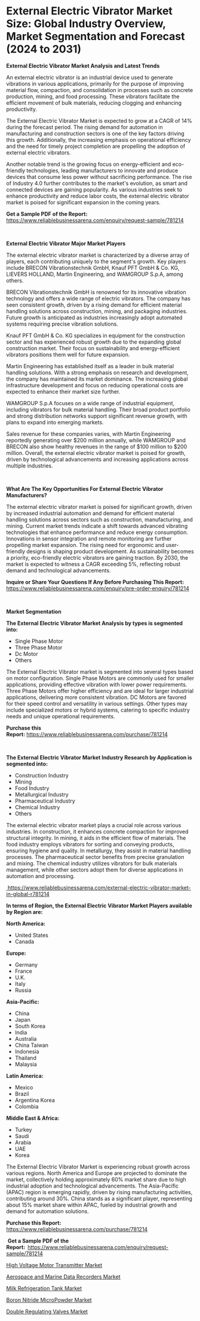 <p><h1>External Electric Vibrator Market Size: Global Industry Overview, Market Segmentation and Forecast (2024 to 2031)</h1></p><p><strong>External Electric Vibrator Market Analysis and Latest Trends</strong></p>
<p><p>An external electric vibrator is an industrial device used to generate vibrations in various applications, primarily for the purpose of improving material flow, compaction, and consolidation in processes such as concrete production, mining, and food processing. These vibrators facilitate the efficient movement of bulk materials, reducing clogging and enhancing productivity.</p><p>The External Electric Vibrator Market is expected to grow at a CAGR of 14% during the forecast period. The rising demand for automation in manufacturing and construction sectors is one of the key factors driving this growth. Additionally, the increasing emphasis on operational efficiency and the need for timely project completion are propelling the adoption of external electric vibrators. </p><p>Another notable trend is the growing focus on energy-efficient and eco-friendly technologies, leading manufacturers to innovate and produce devices that consume less power without sacrificing performance. The rise of Industry 4.0 further contributes to the market's evolution, as smart and connected devices are gaining popularity. As various industries seek to enhance productivity and reduce labor costs, the external electric vibrator market is poised for significant expansion in the coming years.</p></p>
<p><strong>Get a Sample PDF of the Report:&nbsp;</strong> <a href="https://www.reliablebusinessarena.com/enquiry/request-sample/781214?utm_campaign=1399&utm_medium=2&utm_source=Github&utm_content=ia&utm_term=15102024&utm_id=external-electric-vibrator">https://www.reliablebusinessarena.com/enquiry/request-sample/781214</a></p>
<p>&nbsp;</p>
<p><strong>External Electric Vibrator Major Market Players</strong></p>
<p><p>The external electric vibrator market is characterized by a diverse array of players, each contributing uniquely to the segment's growth. Key players include BRECON Vibrationstechnik GmbH, Knauf PFT GmbH & Co. KG, LIEVERS HOLLAND, Martin Engineering, and WAMGROUP S.p.A, among others.</p><p>BRECON Vibrationstechnik GmbH is renowned for its innovative vibration technology and offers a wide range of electric vibrators. The company has seen consistent growth, driven by a rising demand for efficient material handling solutions across construction, mining, and packaging industries. Future growth is anticipated as industries increasingly adopt automated systems requiring precise vibration solutions.</p><p>Knauf PFT GmbH & Co. KG specializes in equipment for the construction sector and has experienced robust growth due to the expanding global construction market. Their focus on sustainability and energy-efficient vibrators positions them well for future expansion.</p><p>Martin Engineering has established itself as a leader in bulk material handling solutions. With a strong emphasis on research and development, the company has maintained its market dominance. The increasing global infrastructure development and focus on reducing operational costs are expected to enhance their market size further.</p><p>WAMGROUP S.p.A focuses on a wide range of industrial equipment, including vibrators for bulk material handling. Their broad product portfolio and strong distribution networks support significant revenue growth, with plans to expand into emerging markets.</p><p>Sales revenue for these companies varies, with Martin Engineering reportedly generating over $200 million annually, while WAMGROUP and BRECON also show healthy revenues in the range of $100 million to $200 million. Overall, the external electric vibrator market is poised for growth, driven by technological advancements and increasing applications across multiple industries.</p></p>
<p>&nbsp;</p>
<p><strong>What Are The Key Opportunities For External Electric Vibrator Manufacturers?</strong></p>
<p><p>The external electric vibrator market is poised for significant growth, driven by increased industrial automation and demand for efficient material handling solutions across sectors such as construction, manufacturing, and mining. Current market trends indicate a shift towards advanced vibrating technologies that enhance performance and reduce energy consumption. Innovations in sensor integration and remote monitoring are further propelling market expansion. The rising need for ergonomic and user-friendly designs is shaping product development. As sustainability becomes a priority, eco-friendly electric vibrators are gaining traction. By 2030, the market is expected to witness a CAGR exceeding 5%, reflecting robust demand and technological advancements.</p></p>
<p><strong>Inquire or Share Your Questions If Any Before Purchasing This Report:</strong> <a href="https://www.reliablebusinessarena.com/enquiry/pre-order-enquiry/781214?utm_campaign=1399&utm_medium=2&utm_source=Github&utm_content=ia&utm_term=15102024&utm_id=external-electric-vibrator">https://www.reliablebusinessarena.com/enquiry/pre-order-enquiry/781214</a></p>
<p>&nbsp;</p>
<p><strong>Market Segmentation</strong></p>
<p><strong>The External Electric Vibrator Market Analysis by types is segmented into:</strong></p>
<p><ul><li>Single Phase Motor</li><li>Three Phase Motor</li><li>Dc Motor</li><li>Others</li></ul></p>
<p><p>The External Electric Vibrator market is segmented into several types based on motor configuration. Single Phase Motors are commonly used for smaller applications, providing effective vibration with lower power requirements. Three Phase Motors offer higher efficiency and are ideal for larger industrial applications, delivering more consistent vibration. DC Motors are favored for their speed control and versatility in various settings. Other types may include specialized motors or hybrid systems, catering to specific industry needs and unique operational requirements.</p></p>
<p><strong>Purchase this Report:&nbsp;</strong><a href="https://www.reliablebusinessarena.com/purchase/781214?utm_campaign=1399&utm_medium=2&utm_source=Github&utm_content=ia&utm_term=15102024&utm_id=external-electric-vibrator">https://www.reliablebusinessarena.com/purchase/781214</a></p>
<p>&nbsp;</p>
<p><strong>The External Electric Vibrator Market Industry Research by Application is segmented into:</strong></p>
<p><ul><li>Construction Industry</li><li>Mining</li><li>Food Industry</li><li>Metallurgical Industry</li><li>Pharmaceutical Industry</li><li>Chemical Industry</li><li>Others</li></ul></p>
<p><p>The external electric vibrator market plays a crucial role across various industries. In construction, it enhances concrete compaction for improved structural integrity. In mining, it aids in the efficient flow of materials. The food industry employs vibrators for sorting and conveying products, ensuring hygiene and quality. In metallurgy, they assist in material handling processes. The pharmaceutical sector benefits from precise granulation and mixing. The chemical industry utilizes vibrators for bulk materials management, while other sectors adopt them for diverse applications in automation and processing.</p></p>
<p><a href="https://www.reliablebusinessarena.com/external-electric-vibrator-market-in-global-r781214?utm_campaign=1399&utm_medium=2&utm_source=Github&utm_content=ia&utm_term=15102024&utm_id=external-electric-vibrator">&nbsp;https://www.reliablebusinessarena.com/external-electric-vibrator-market-in-global-r781214</a></p>
<p><strong>In terms of Region, the External Electric Vibrator Market Players available by Region are:</strong></p>
<p>
    <p> <strong> North America: </strong>
        <ul>
            <li>United States</li>
            <li>Canada</li>
        </ul>
        </p> 
    <p> <strong> Europe: </strong>
        <ul>
            <li>Germany</li>
            <li>France</li>
            <li>U.K.</li>
            <li>Italy</li>
            <li>Russia</li>
        </ul>
        </p> 
    <p> <strong> Asia-Pacific: </strong>
        <ul>
            <li>China</li>
            <li>Japan</li>
            <li>South Korea</li>
            <li>India</li>
            <li>Australia</li>
            <li>China Taiwan</li>
            <li>Indonesia</li>
            <li>Thailand</li>
            <li>Malaysia</li>
        </ul>
        </p> 
    <p> <strong> Latin America: </strong>
        <ul>
            <li>Mexico</li>
            <li>Brazil</li>
            <li>Argentina Korea</li>
            <li>Colombia</li>
        </ul>
        </p> 
    <p> <strong> Middle East & Africa: </strong>
        <ul>
            <li>Turkey</li>
            <li>Saudi</li>
            <li>Arabia</li>
            <li>UAE</li>
            <li>Korea</li>
        </ul>
    </p>
    </p>
<p><p>The External Electric Vibrator Market is experiencing robust growth across various regions. North America and Europe are projected to dominate the market, collectively holding approximately 60% market share due to high industrial adoption and technological advancements. The Asia-Pacific (APAC) region is emerging rapidly, driven by rising manufacturing activities, contributing around 30%. China stands as a significant player, representing about 15% market share within APAC, fueled by industrial growth and demand for automation solutions.</p></p>
<p><strong>Purchase this Report: </strong><a href="https://www.reliablebusinessarena.com/purchase/781214?utm_campaign=1399&utm_medium=2&utm_source=Github&utm_content=ia&utm_term=15102024&utm_id=external-electric-vibrator">https://www.reliablebusinessarena.com/purchase/781214</a></p>
<p>&nbsp;<strong>Get a Sample PDF of the Report:&nbsp;&nbsp;</strong><a href="https://www.reliablebusinessarena.com/enquiry/request-sample/781214?utm_campaign=1399&utm_medium=2&utm_source=Github&utm_content=ia&utm_term=15102024&utm_id=external-electric-vibrator">https://www.reliablebusinessarena.com/enquiry/request-sample/781214</a></p>
<p><strong></strong></p>
<p><p><a href="https://www.linkedin.com/pulse/high-voltage-motor-transmitter-market-refracting-trends-oilye?utm_campaign=1399&utm_medium=2&utm_source=Github&utm_content=ia&utm_term=15102024&utm_id=external-electric-vibrator">High Voltage Motor Transmitter Market</a></p><p><a href="https://www.linkedin.com/pulse/top-trends-transforming-aerospace-marine-data-recorders-tvjbe?trk=public_post_embed_feed-article-content&utm_campaign=1399&utm_medium=2&utm_source=Github&utm_content=ia&utm_term=15102024&utm_id=external-electric-vibrator">Aerospace and Marine Data Recorders Market</a></p><p><a href="https://www.linkedin.com/pulse/milk-refrigeration-tank-market-emerging-trends-future-swl9e?trk=public_post_embed_feed-article-content&utm_campaign=1399&utm_medium=2&utm_source=Github&utm_content=ia&utm_term=15102024&utm_id=external-electric-vibrator">Milk Refrigeration Tank Market</a></p><p><a href="https://www.linkedin.com/pulse/boron-nitride-micropowder-market-share-new-trends-analysis-its-ew9je?utm_campaign=1399&utm_medium=2&utm_source=Github&utm_content=ia&utm_term=15102024&utm_id=external-electric-vibrator">Boron Nitride MicroPowder Market</a></p><p><a href="https://www.linkedin.com/pulse/double-regulating-valves-revenue-growth-report-2024-0rdpe?trk=public_post_embed_feed-article-content&utm_campaign=1399&utm_medium=2&utm_source=Github&utm_content=ia&utm_term=15102024&utm_id=external-electric-vibrator">Double Regulating Valves Market</a></p></p>